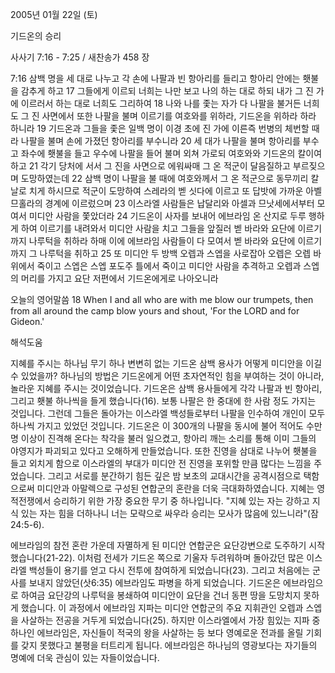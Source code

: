 2005년 01월 22일 (토)

기드온의 승리



사사기 7:16 - 7:25 / 새찬송가 458 장


7:16 삼백 명을 세 대로 나누고 각 손에 나팔과 빈 항아리를 들리고 항아리 안에는 횃불을 감추게 하고 17 그들에게 이르되 너희는 나만 보고 나의 하는 대로 하되 내가 그 진 가에 이르러서 하는 대로 너희도 그리하여 18 나와 나를 좇는 자가 다 나팔을 불거든 너희도 그 진 사면에서 또한 나팔을 불며 이르기를 여호와를 위하라, 기드온을 위하라 하라 하니라 19 기드온과 그들을 좇은 일백 명이 이경 초에 진 가에 이른즉 번병의 체번할 때라 나팔을 불며 손에 가졌던 항아리를 부수니라 20 세 대가 나팔을 불며 항아리를 부수고 좌수에 횃불을 들고 우수에 나팔을 들어 불며 외쳐 가로되 여호와와 기드온의 칼이여 하고 21 각기 당처에 서서 그 진을 사면으로 에워싸매 그 온 적군이 달음질하고 부르짖으며 도망하였는데 22 삼백 명이 나팔을 불 때에 여호와께서 그 온 적군으로 동무끼리 칼날로 치게 하시므로 적군이 도망하여 스레라의 벧 싯다에 이르고 또 답밧에 가까운 아벨므홀라의 경계에 이르렀으며 23 이스라엘 사람들은 납달리와 아셀과 므낫세에서부터 모여서 미디안 사람을 쫓았더라 24 기드온이 사자를 보내어 에브라임 온 산지로 두루 행하게 하여 이르기를 내려와서 미디안 사람을 치고 그들을 앞질러 벧 바라와 요단에 이르기까지 나루턱을 취하라 하매 이에 에브라임 사람들이 다 모여서 벧 바라와 요단에 이르기까지 그 나루턱을 취하고 25 또 미디안 두 방백 오렙과 스엡을 사로잡아 오렙은 오렙 바위에서 죽이고 스엡은 스엡 포도주 틀에서 죽이고 미디안 사람을 추격하고 오렙과 스엡의 머리를 가지고 요단 저편에서 기드온에게로 나아오니라

오늘의 영어말씀
18 When I and all who are with me blow our trumpets, then from all around the camp blow yours and shout, 'For the LORD and for Gideon.'

해석도움





지혜를 주시는 하나님
무기 하나 변변히 없는 기드온 삼백 용사가 어떻게 미디안을 이길 수 있었을까? 하나님의 방법은 기드온에게 어떤 초자연적인 힘을 부여하는 것이 아니라, 놀라운 지혜를 주시는 것이었습니다. 기드온은 삼백 용사들에게 각각 나팔과 빈 항아리, 그리고 횃불 하나씩을 들게 했습니다(16). 보통 나팔은 한 중대에 한 사람 정도 가지는 것입니다. 그런데 그들은 돌아가는 이스라엘 백성들로부터 나팔을 인수하여 개인이 모두 하나씩 가지고 있었던 것입니다. 기드온은 이 300개의 나팔을 동시에 불어 적어도 수만 명 이상이 진격해 온다는 착각을 불러 일으켰고, 항아리 깨는 소리를 통해 이미 그들의 야영지가 파괴되고 있다고 오해하게 만들었습니다. 또한 진영을 삼대로 나누어 횃불을 들고 외치게 함으로 이스라엘의 부대가 미디안 전 진영을 포위할 만큼 많다는 느낌을 주었습니다. 그리고 서로를 분간하기 힘든 깊은 밤 보초의 교대시간을 공격시점으로 택함으로써 미디안과 아말렉으로 구성된 연합군의 혼란을 더욱 극대화하였습니다. 지혜는 영적전쟁에서 승리하기 위한 가장 중요한 무기 중 하나입니다. "지혜 있는 자는 강하고 지식 있는 자는 힘을 더하나니 너는 모략으로 싸우라 승리는 모사가 많음에 있느니라"(잠24:5-6).

에브라임의 참전
혼란 가운데 자멸하게 된 미디안 연합군은 요단강변으로 도주하기 시작했습니다(21-22). 이처럼 전세가 기드온 쪽으로 기울자 두려워하며 돌아갔던 많은 이스라엘 백성들이 용기를 얻고 다시 전투에 참여하게 되었습니다(23). 그리고 처음에는 군사를 보내지 않았던(삿6:35) 에브라임도 파병을 하게 되었습니다. 기드온은 에브라임으로 하여금 요단강의 나루턱을 봉쇄하여 미디안이 요단을 건너 동편 땅을 도망치지 못하게 했습니다. 이 과정에서 에브라임 지파는 미디안 연합군의 주요 지휘관인 오렙과 스엡을 사살하는 전공을 거두게 되었습니다(25). 하지만 이스라엘에서 가장 힘있는 지파 중 하나인 에브라임은, 자신들이 적국의 왕을 사살하는 등 보다 영예로운 전과를 올릴 기회를 갖지 못했다고 불평을 터트리게 됩니다. 에브라임은 하나님의 영광보다는 자기들의 명예에 더욱 관심이 있는 자들이었습니다.